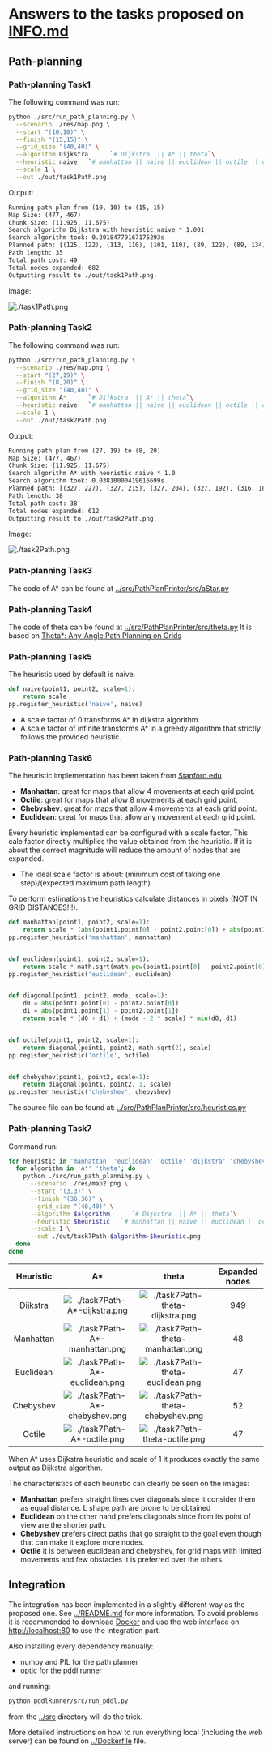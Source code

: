 
# Answers to the tasks proposed on [INFO.md](./INFO.md)

## Path-planning

### Path-planning Task1

The following command was run:

```bash
python ./src/run_path_planning.py \
  --scenario ./res/map.png \
  --start "(10,10)" \
  --finish "(15,15)" \
  --grid_size "(40,40)" \
  --algorithm Dijkstra      `# Dijkstra  || A* || theta`\
  --heuristic naive   `# manhattan || naive || euclidean || octile || dijkstra || chebyshev`\
  --scale 1 \
  --out ./out/task1Path.png
```

Output:

```txt
Running path plan from (10, 10) to (15, 15)
Map Size: (477, 467)
Chunk Size: (11.925, 11.675)
Search algorithm Dijkstra with heuristic naive * 1.001
Search algorithm took: 0.20184779167175293s
Planned path: [(125, 122), (113, 110), (101, 110), (89, 122), (89, 134), (89, 145), (89, 157), (89, 169), (89, 180), (89, 192), (89, 204), (89, 215), (89, 227), (89, 239), (89, 251), (101, 262), (101, 274), (101, 286), (101, 297), (113, 309), (125, 309), (137, 309), (149, 309), (160, 309), (172, 297), (172, 286), (172, 274), (172, 262), (184, 251), (196, 239), (196, 227), (196, 215), (184, 204), (184, 192), (184, 180)]
Path length: 35
Total path cost: 49
Total nodes expanded: 682
Outputting result to ./out/task1Path.png.
```

Image:

![./task1Path.png](./task1Path.png)

### Path-planning Task2

The following command was run:

```bash
python ./src/run_path_planning.py \
  --scenario ./res/map.png \
  --start "(27,19)" \
  --finish "(8,20)" \
  --grid_size "(40,40)" \
  --algorithm A*      `# Dijkstra  || A* || theta`\
  --heuristic naive   `# manhattan || naive || euclidean || octile || dijkstra || chebyshev`\
  --scale 1 \
  --out ./out/task2Path.png
```

Output:

```txt
Running path plan from (27, 19) to (8, 20)
Map Size: (477, 467)
Chunk Size: (11.925, 11.675)
Search algorithm A* with heuristic naive * 1.0
Search algorithm took: 0.03810000419616699s
Planned path: [(327, 227), (327, 215), (327, 204), (327, 192), (316, 180), (304, 169), (292, 157), (292, 145), (292, 134), (292, 122), (292, 110), (280, 99), (268, 99), (256, 99), (244, 99), (232, 99), (220, 99), (208, 99), (196, 99), (184, 99), (172, 99), (160, 99), (149, 99), (137, 99), (125, 99), (113, 99), (101, 110), (89, 122), (89, 134), (89, 145), (89, 157), (89, 169), (89, 180), (89, 192), (89, 204), (89, 215), (89, 227), (101, 239)]
Path length: 38
Total path cost: 38
Total nodes expanded: 612
Outputting result to ./out/task2Path.png.
```

Image:

![./task2Path.png](./task2Path.png)

### Path-planning Task3

The code of A* can be found at [../src/PathPlanPrinter/src/aStar.py](../src/PathPlanPrinter/src/aStar.py)

### Path-planning Task4

The code of theta can be found at [../src/PathPlanPrinter/src/theta.py](../src/PathPlanPrinter/src/theta.py)
It is based on [Theta*: Any-Angle Path Planning on Grids](https://arxiv.org/pdf/1401.3843.pdf)

### Path-planning Task5

The heuristic used by default is naive.

```python
def naive(point1, point2, scale=1):
    return scale
pp.register_heuristic('naive', naive)
```

* A scale factor of 0 transforms A* in dijkstra algorithm.
* A scale factor of infinite transforms A* in a greedy algorithm that strictly follows the provided heuristic.

### Path-planning Task6

The heuristic implementation has been taken from [Stanford.edu](http://theory.stanford.edu/~amitp/GameProgramming/Heuristics.html).

* **Manhattan**: great for maps that allow 4 movements at each grid point.
* **Octile**: great for maps that allow 8 movements at each grid point.
* **Chebyshev**: great for maps that allow 4 movements at each grid point.
* **Euclidean**: great for maps that allow any movement at each grid point.

Every heuristic implemented can be configured with a scale factor.
This cale factor directly multiplies the value obtained from the heuristic.
If it is about the correct magnitude will reduce the amount of nodes that are expanded.

* The ideal scale factor is about: (minimum cost of taking one step)/(expected maximum path length)

To perform estimations the heuristics calculate distances in pixels (NOT IN GRID DISTANCES!!!).

```python
def manhattan(point1, point2, scale=1):
    return scale * (abs(point1.point[0] - point2.point[0]) + abs(point1.point[1] - point2.point[1]))
pp.register_heuristic('manhattan', manhattan)


def euclidean(point1, point2, scale=1):
    return scale * math.sqrt(math.pow(point1.point[0] - point2.point[0], 2) + math.pow(point1.point[1] - point2.point[1], 2))
pp.register_heuristic('euclidean', euclidean)


def diagonal(point1, point2, mode, scale=1):
    d0 = abs(point1.point[0] - point2.point[0])
    d1 = abs(point1.point[1] - point2.point[1])
    return scale * (d0 + d1) + (mode - 2 * scale) * min(d0, d1)


def octile(point1, point2, scale=1):
    return diagonal(point1, point2, math.sqrt(2), scale)
pp.register_heuristic('octile', octile)


def chebyshev(point1, point2, scale=1):
    return diagonal(point1, point2, 1, scale)
pp.register_heuristic('chebyshev', chebyshev)
```

The source file can be found at: [../src/PathPlanPrinter/src/heuristics.py](../src/PathPlanPrinter/src/heuristics.py)

### Path-planning Task7

Command run:

```bash
for heuristic in 'manhattan' 'euclidean' 'octile' 'dijkstra' 'chebyshev'; do
  for algorithm in 'A*' 'theta'; do
    python ./src/run_path_planning.py \
      --scenario ./res/map2.png \
      --start "(3,3)" \
      --finish "(36,36)" \
      --grid_size "(40,40)" \
      --algorithm $algorithm      `# Dijkstra  || A* || theta`\
      --heuristic $heuristic   `# manhattan || naive || euclidean || octile || dijkstra || chebyshev`\
      --scale 1 \
      --out ./out/task7Path-$algorithm-$heuristic.png
  done
done
```

| Heuristic | A*                                                              | theta                                                                 | Expanded nodes |
|:---------:|:---------------------------------------------------------------:|:---------------------------------------------------------------------:|:--------------:|
| Dijkstra  | ![./task7Path-A*-dijkstra.png](./task7Path-A*-dijkstra.png)     | ![./task7Path-theta-dijkstra.png](./task7Path-theta-dijkstra.png)     | 949            |
| Manhattan | ![./task7Path-A*-manhattan.png](./task7Path-A*-manhattan.png)   | ![./task7Path-theta-manhattan.png](./task7Path-theta-manhattan.png)   | 48             |
| Euclidean | ![./task7Path-A*-euclidean.png](./task7Path-A*-euclidean.png)   | ![./task7Path-theta-euclidean.png](./task7Path-theta-euclidean.png)   | 47             |
| Chebyshev | ![./task7Path-A*-chebyshev.png](./task7Path-A*-chebyshev.png)   | ![./task7Path-theta-chebyshev.png](./task7Path-theta-chebyshev.png)   | 52             |
| Octile    | ![./task7Path-A*-octile.png](./task7Path-A*-octile.png)         | ![./task7Path-theta-octile.png](./task7Path-theta-octile.png)         | 47             |

When A* uses Dijkstra heuristic and scale of 1 it produces exactly the same output as Dijkstra algorithm.

The characteristics of each heuristic can clearly be seen on the images:

* **Manhattan** prefers straight lines over diagonals since it consider them as equal distance. L shape path are prone to be obtained
* **Euclidean** on the other hand prefers diagonals since from its point of view are the shorter path.
* **Chebyshev** prefers direct paths that go straight to the goal even though that can make it explore more nodes.
* **Octile** it is between euclidean and chebyshev, for grid maps with limited movements and few obstacles it is preferred over the others.

## Integration

The integration has been implemented in a slightly different way as the proposed one.
See [../README.md](../README.md) for more information.
To avoid problems it is recommended to download [Docker](https://www.docker.com/get-started) and use the web interface on [http://localhost:80](http://localhost:80) to use the integration part.

Also installing every dependency manually:

* numpy and PIL for the path planner
* optic for the pddl runner

and running:

```bash
python pddlRunner/src/run_pddl.py
```

from the [../src](../src) directory will do the trick.

More detailed instructions on how to run everything local (including the web server) can be found on [../Dockerfile](../Dockerfile) file.
